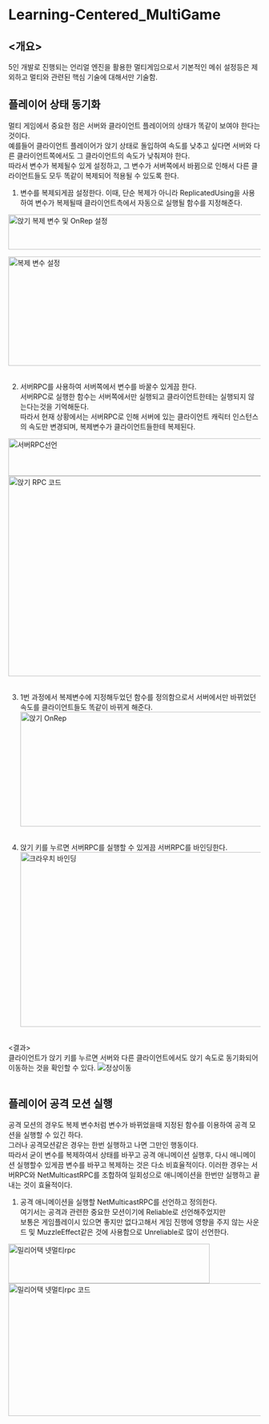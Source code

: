 # Learning-Centered_MultiGame

## <개요>
5인 개발로 진행되는 언리얼 엔진을 활용한 멀티게임으로서 기본적인 메쉬 설정등은 제외하고 멀티와 관련된 핵심 기술에 대해서만 기술함.


## 플레이어 상태 동기화
멀티 게임에서 중요한 점은 서버와 클라이언트 플레이어의 상태가 똑같이 보여야 한다는 것이다.  
예를들어 클라이언트 플레이어가 앉기 상태로 돌입하여 속도를 낮추고 싶다면 서버와 다른 클라이언트쪽에서도 그 클라이언트의 속도가 낮춰져야 한다.  
따라서 변수가 복제될수 있게 설정하고, 그 변수가 서버쪽에서 바뀜으로 인해서 다른 클라이언트들도 모두 똑같이 복제되어 적용될 수 있도록 한다.  

1. 변수를 복제되게끔 설정한다. 이때, 단순 복제가 아니라 ReplicatedUsing을 사용하여 변수가 복제될때 클라이언트측에서 자동으로 실행될 함수를 지정해준다.

<img width="758" height="70" alt="앉기 복제 변수 및 OnRep 설정" src="https://github.com/user-attachments/assets/e77628d7-dcd5-4405-972f-5e499362992f" />

<img width="944" height="218" alt="복제 변수 설정" src="https://github.com/user-attachments/assets/e7a5425b-3e19-4771-afb0-3ae9c9d14201" /><br><br>

2. 서버RPC를 사용하여 서버쪽에서 변수를 바꿀수 있게끔 한다.  
서버RPC로 실행한 함수는 서버쪽에서만 실행되고 클라이언트한테는 실행되지 않는다는것을 기억해둔다.  
따라서 현재 상황에서는 서버RPC로 인해 서버에 있는 클라이언트 캐릭터 인스턴스의 속도만 변경되며, 복제변수가 클라이언트들한테 복제된다.
<img width="1116" height="75" alt="서버RPC선언" src="https://github.com/user-attachments/assets/baef091c-688f-403d-a568-3f11f4d070f4" />
<img width="1116" height="400" alt="앉기 RPC 코드" src="https://github.com/user-attachments/assets/f26d1110-08ef-4119-9aba-c44cd5c9c6b8" /><br><br>

3. 1번 과정에서 복제변수에 지정해두었던 함수를 정의함으로서 서버에서만 바뀌었던 속도를 클라이언트들도 똑같이 바뀌게 해준다.
<img width="1219" height="229" alt="앉기 OnRep" src="https://github.com/user-attachments/assets/02ff7820-7782-443d-a825-dfe9fea2a856" /><br><br>

4. 앉기 키를 누르면 서버RPC를 실행할 수 있게끔 서버RPC를 바인딩한다.
<img width="1372" height="349" alt="크라우치 바인딩" src="https://github.com/user-attachments/assets/60f14826-807a-4629-a468-4138118bad14" /><br><br>

<결과>  
클라이언트가 앉기 키를 누르면 서버와 다른 클라이언트에서도 앉기 속도로 동기화되어 이동하는 것을 확인할 수 있다.
![정상이동](https://github.com/user-attachments/assets/bca6c457-71a1-4d8d-b9b6-414183340a6b)<br><br>

## 플레이어 공격 모션 실행
공격 모션의 경우도 복제 변수처럼 변수가 바뀌었을때 지정된 함수를 이용하여 공격 모션을 실행할 수 있긴 하다.  
그러나 공격모션같은 경우는 한번 실행하고 나면 그만인 행동이다.  
따라서 굳이 변수를 복제하여서 상태를 바꾸고 공격 애니메이션 실행후, 다시 애니메이션 실행할수 있게끔 변수를 바꾸고 복제하는 것은 다소 비효율적이다.
이러한 경우는 서버RPC와 NetMulticastRPC를 조합하여 일회성으로 애니메이션을 한번만 실행하고 끝내는 것이 효율적이다.

1. 공격 애니메이션을 실행할 NetMulticastRPC를 선언하고 정의한다.  
   여기서는 공격과 관련한 중요한 모션이기에 Reliable로 선언해주었지만  
   보통은 게임플레이시 있으면 좋지만 없다고해서 게임 진행에 영향을 주지 않는 사운드 및 MuzzleEffect같은 것에 사용함으로 Unreliable로 많이 선언한다.
<img width="402" height="79" alt="밀리어택 넷멀티rpc" src="https://github.com/user-attachments/assets/67d50991-525a-4527-a342-00d1ca7e03e8" />
<img width="1047" height="265" alt="밀리어택 넷멀티rpc 코드" src="https://github.com/user-attachments/assets/2474a932-ce74-4994-9aa8-f77c99e8737b" />

